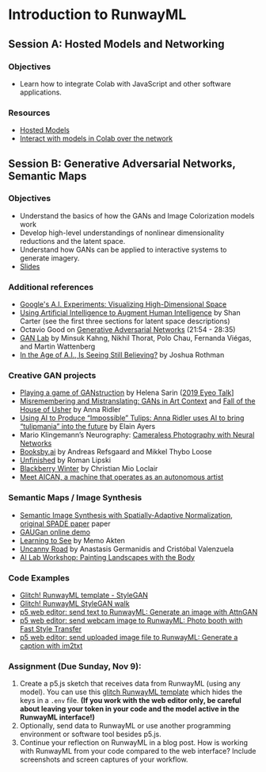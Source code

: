 # Introduction to RunwayML

## Session A: Hosted Models and Networking

### Objectives

- Learn how to integrate Colab with JavaScript and other software applications.

### Resources

- [Hosted Models](https://learn.runwayml.com/#/how-to/hosted-models)
- [Interact with models in Colab over the network](https://learn.runwayml.com/#/how-to/network)

## Session B: Generative Adversarial Networks, Semantic Maps

### Objectives

- Understand the basics of how the GANs and Image Colorization models work
- Develop high-level understandings of nonlinear dimensionality reductions and the latent space.
- Understand how GANs can be applied to interactive systems to generate imagery.
- [Slides](https://docs.google.com/presentation/d/1jECVQczrHB1Wtx4-BBJoVeWLW45hYoLk6dBak8SHSVQ/edit?usp=sharing)

### Additional references

- [Google's A.I. Experiments: Visualizing High-Dimensional Space](https://www.youtube.com/watch?v=wvsE8jm1GzE)
- [Using Artificial Intelligence to Augment Human Intelligence](https://distill.pub/2017/aia/) by Shan Carter (see the first three sections for latent space descriptions)
- Octavio Good on [Generative Adversarial Networks](https://www.youtube.com/watch?v=Oqm9vsf_hvU&feature=youtu.be&t=1313) (21:54 - 28:35)
- [GAN Lab](https://poloclub.github.io/ganlab/) by Minsuk Kahng, Nikhil Thorat, Polo Chau, Fernanda Viégas, and Martin Wattenberg
- [In the Age of A.I., Is Seeing Still Believing?](https://www.newyorker.com/magazine/2018/11/12/in-the-age-of-ai-is-seeing-still-believing) by Joshua Rothman

### Creative GAN projects

- [Playing a game of GANstruction](https://thegradient.pub/playing-a-game-of-ganstruction/) by Helena Sarin ([2019 Eyeo Talk](https://vimeo.com/354276365)]
- [Misremembering and Mistranslating: GANs in Art Context](http://annaridler.com/gans-in-art) and [Fall of the House of Usher](http://annaridler.com/fall-of-the-house-of-usher) by Anna Ridler
- [Using AI to Produce “Impossible” Tulips: Anna Ridler uses AI to bring “tulipmania” into the future](https://hyperallergic.com/487261/anna-ridler-tulipmania/) by Elain Ayers
- Mario Klingemann’s Neurography: [Cameraless Photography with Neural Networks](https://www.youtube.com/watch?v=21W5-q5YYjw)
- [Booksby.ai](https://booksby.ai/about/) by Andreas Refsgaard and Mikkel Thybo Loose
- [Unfinished](https://aiartists.org/roman-lipski) by Roman Lipski
- [Blackberry Winter](https://christianmioloclair.com/blackberrywinter) by Christian Mio Loclair
- [Meet AICAN, a machine that operates as an autonomous artist](https://www.interaliamag.org/articles/ahmed-elgammal/)

### Semantic Maps / Image Synthesis

- [Semantic Image Synthesis with Spatially-Adaptive Normalization](https://nvlabs.github.io/SPADE/), [original SPADE paper](https://arxiv.org/pdf/1903.07291.pdf) paper
- [GAUGan online demo](http://nvidia-research-mingyuliu.com/gaugan/)
- [Learning to See](http://www.memo.tv/portfolio/learning-to-see/) by Memo Akten
- [Uncanny Road](https://cvalenzuelab.com/uncannyrd/) by Anastasis Germanidis and Cristóbal Valenzuela
- [AI Lab Workshop: Painting Landscapes with the Body](https://github.com/ellennickles/painting-landscapes-with-the-body)

### Code Examples

- [Glitch! RunwayML template - StyleGAN](https://glitch.com/edit/#!/runway-ml-template)
- [Glitch! RunwayML StyleGAN walk](https://glitch.com/edit/#!/latent-sky-walk)
- [p5 web editor: send text to RunwayML: Generate an image with AttnGAN](https://editor.p5js.org/ima_ml/sketches/mOAf3ggYQ)
- [p5 web editor: send webcam image to RunwayML: Photo booth with Fast Style Transfer](https://editor.p5js.org/ima_ml/sketches/nhxxASB9t)
- [p5 web editor: send uploaded image file to RunwayML: Generate a caption with im2txt](https://editor.p5js.org/ima_ml/sketches/1kb6hUBvT)

### Assignment (Due Sunday, Nov 9):

1. Create a p5.js sketch that receives data from RunwayML (using any model). You can use this [glitch RunwayML template](https://glitch.com/edit/#!/runway-ml-template) which hides the keys in a `.env` file. **(If you work with the web editor only, be careful about leaving your token in your code and the model active in the RunwayML interface!)**
2. Optionally, send data to RunwayML or use another programming environment or software tool besides p5.js.
3. Continue your reflection on RunwayML in a blog post. How is working with RunwayML from your code compared to the web interface? Include screenshots and screen captures of your workflow.
